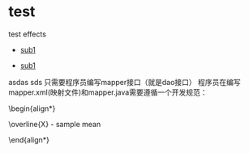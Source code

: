 # test
test effects


- [sub1](java基础巩固笔记(1)-反射.md)

- [sub1](/java基础巩固笔记(1)-反射.md)


asdas 
sds
只需要程序员编写mapper接口（就是dao接口）
程序员在编写mapper.xml(映射文件)和mapper.java需要遵循一个开发规范：

\begin{align*}

\overline{X}   - sample mean

\end{align*}
